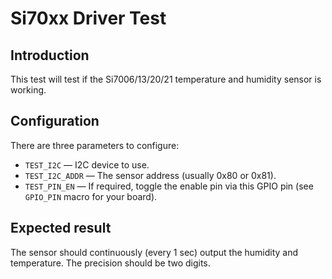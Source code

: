 # Si70xx Driver Test

## Introduction
This test will test if the Si7006/13/20/21 temperature and humidity sensor is working.

## Configuration
There are three parameters to configure:

* `TEST_I2C` &mdash; I2C device to use.
* `TEST_I2C_ADDR` &mdash; The sensor address (usually 0x80 or 0x81).
* `TEST_PIN_EN` &mdash; If required, toggle the enable pin via this GPIO pin (see `GPIO_PIN` macro for your board).

## Expected result
The sensor should continuously (every 1 sec) output the humidity and temperature. The precision should be two digits.
